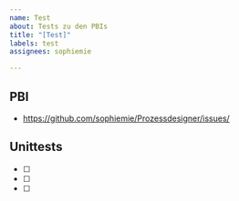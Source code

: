 ```yaml
---
name: Test
about: Tests zu den PBIs
title: "[Test]"
labels: test
assignees: sophiemie

---
```


## PBI 
- https://github.com/sophiemie/Prozessdesigner/issues/
## Unittests
- [ ]
- [ ]
- [ ]
